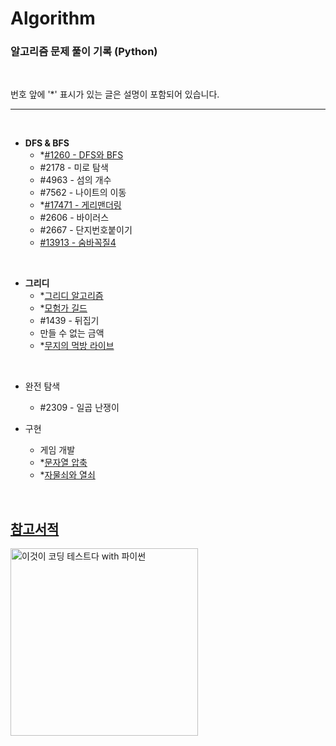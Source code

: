 # Algorithm
### 알고리즘 문제 풀이 기록 (Python)

<br>

번호 앞에 '*' 표시가 있는 글은 설명이 포함되어 있습니다.


---
<br>

- **DFS & BFS**
  - *[#1260 - DFS와 BFS](https://github.com/ERyukSa/Algorithm/blob/main/DFS&BFS/%231260%20-%20DFS%EC%99%80%20BFS.md)
  - #2178 - 미로 탐색
  - #4963 - 섬의 개수
  - #7562 - 나이트의 이동
  - *[#17471 - 게리맨더링](https://github.com/ERyukSa/Algorithm/blob/main/DFS%26BFS/%2317471%20-%20%EA%B2%8C%EB%A6%AC%EB%A7%A8%EB%8D%94%EB%A7%81.md)
  - #2606 - 바이러스
  - #2667 - 단지번호붙이기  
  - [#13913 - 숨바꼭질4](https://github.com/ERyukSa/Algorithm/blob/main/DFS%26BFS/%2313913%20-%20%EC%88%A8%EB%B0%94%EA%BC%AD%EC%A7%884.md)

<br>

- **그리디**
  - *[그리디 알고리즘](https://github.com/ERyukSa/Algorithm/blob/main/Greedy/Greedy.md)
  - *[모험가 길드](./Greedy/모험가%20길드.md) 
  - #1439 - 뒤집기
  - 만들 수 없는 금액
  - *[무지의 먹방 라이브](https://github.com/ERyukSa/Algorithm/blob/main/Greedy/%EB%AC%B4%EC%A7%80%EC%9D%98%20%EB%A8%B9%EB%B0%A9%20%EB%9D%BC%EC%9D%B4%EB%B8%8C.md)

<br>

- 완전 탐색
  - #2309 - 일곱 난쟁이

- 구현
  - 게임 개발
  - *[문자열 압축](https://github.com/ERyukSa/Algorithm/blob/main/%EA%B5%AC%ED%98%84/%EB%AC%B8%EC%9E%90%EC%97%B4%20%EC%95%95%EC%B6%95.md)
  - *[자물쇠와 열쇠](https://github.com/ERyukSa/Algorithm/blob/main/%EA%B5%AC%ED%98%84/%EC%9E%90%EB%AC%BC%EC%87%A0%EC%99%80%20%EC%97%B4%EC%87%A0.md)

<br>

## [참고서적](#참고서적)

[<img width="300" src="https://search.pstatic.net/common/?src=http%3A%2F%2Fblogfiles.naver.net%2FMjAyMTAxMTdfMjE4%2FMDAxNjEwODQ1Mzc2MTI5.J9I4C67bdsG9IUCz17AAiZQ-Ex3WVuRmqcP3ZE4t4qwg.llvkH6ZKQERHZ_iaPkcKaeTAos6ZxdW9JHVTsUHOV14g.PNG.cy2003k%2Fimage.png&type=sc960_832" alt="이것이 코딩 테스트다 with 파이썬" title="이것이 코딩 테스트다 with 파이썬">](https://book.naver.com/bookdb/book_detail.nhn?bid=16439154)